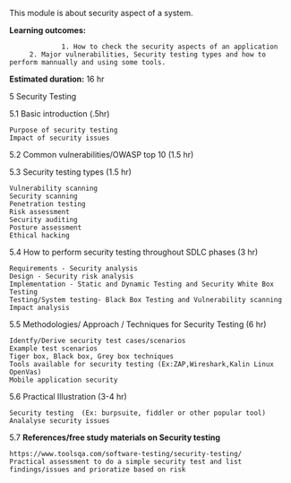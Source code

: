 This module is about security aspect of a system.

**Learning outcomes:**

                 1. How to check the security aspects of an application
		 2. Major vulnerabilities, Security testing types and how to perform mannually and using some tools.

**Estimated duration:**  16 hr

5	Security Testing

5.1	Basic introduction (.5hr)

	Purpose of security testing
	Impact of security issues
  
5.2	Common vulnerabilities/OWASP top 10 (1.5 hr)

5.3	Security testing types  (1.5 hr)

	Vulnerability scanning
	Security scanning
	Penetration testing
	Risk assessment
	Security auditing
	Posture assessment
	Ethical hacking
  
5.4	How to perform security testing throughout SDLC phases (3 hr)

	Requirements - Security analysis
	Design - Security risk analysis
	Implementation - Static and Dynamic Testing and Security White Box Testing
	Testing/System testing- Black Box Testing and Vulnerability scanning
	Impact analysis
  
5.5	Methodologies/ Approach / Techniques for Security Testing (6 hr)

	Identfy/Derive security test cases/scenarios
	Example test scenarios
	Tiger box, Black box, Grey box techniques
	Tools available for security testing (Ex:ZAP,Wireshark,Kalin Linux OpenVas)
	Mobile application security
  
5.6	Practical Illustration (3-4 hr)

	Security testing  (Ex: burpsuite, fiddler or other popular tool)
	Analalyse security issues
  
5.7	**References/free study materials on Security testing**
  
	https://www.toolsqa.com/software-testing/security-testing/
	Practical assessment to do a simple security test and list findings/issues and prioratize based on risk
